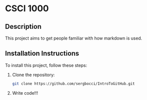 # CSCI 1000

## Description
This project aims to get people familiar with how markdown is used.

## Installation Instructions
To install this project, follow these steps:
1. Clone the repository:
   ```bash
   git clone https://github.com/sergbocci/IntroToGitHub.git
2. Write code!!!